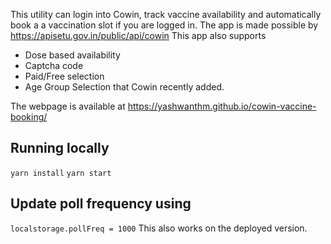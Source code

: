 This utility can login into Cowin, track vaccine availability and automatically book a a vaccination slot if you are logged in.
The app is made possible by https://apisetu.gov.in/public/api/cowin 
This app also supports
* Dose based availability
* Captcha code 
* Paid/Free selection
* Age Group Selection
that Cowin recently added. 

The webpage is available at https://yashwanthm.github.io/cowin-vaccine-booking/

## Running locally
```yarn install```
```yarn start```

## Update poll frequency using
```localstorage.pollFreq = 1000```
This also works on the deployed version.
